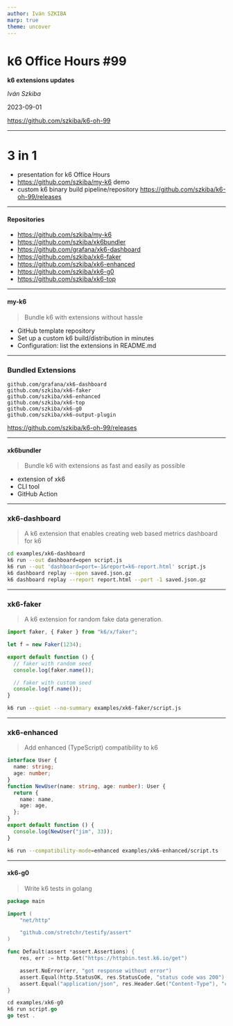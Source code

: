 ```yaml
---
author: Iván SZKIBA
marp: true
theme: uncover
---
```


# k6 Office Hours #99

**k6 extensions updates**

*Iván Szkiba*

2023-09-01

https://github.com/szkiba/k6-oh-99

---

# 3 in 1

- presentation for k6 Office Hours
- https://github.com/szkiba/my-k6 demo
- custom k6 binary build pipeline/repository
  https://github.com/szkiba/k6-oh-99/releases
---

#### Repositories

- https://github.com/szkiba/my-k6
- https://github.com/szkiba/xk6bundler
- https://github.com/grafana/xk6-dashboard
- https://github.com/szkiba/xk6-faker
- https://github.com/szkiba/xk6-enhanced
- https://github.com/szkiba/xk6-g0
- https://github.com/szkiba/xk6-top

---

#### my-k6

> Bundle k6 with extensions without hassle

- GitHub template repository
- Set up a custom k6 build/distribution in minutes
- Configuration: list the extensions in README.md

---

### Bundled Extensions

```xk6
github.com/grafana/xk6-dashboard
github.com/szkiba/xk6-faker
github.com/szkiba/xk6-enhanced
github.com/szkiba/xk6-top
github.com/szkiba/xk6-g0
github.com/szkiba/xk6-output-plugin
```

https://github.com/szkiba/k6-oh-99/releases

---

#### xk6bundler

> Bundle k6 with extensions as fast and easily as possible

- extension of xk6
- CLI tool
- GitHub Action

---

### xk6-dashboard

> A k6 extension that enables creating web based metrics dashboard for k6

```bash
cd examples/xk6-dashboard
k6 run --out dashboard=open script.js
k6 run --out 'dashboard=port=-1&report=k6-report.html' script.js
k6 dashboard replay --open saved.json.gz
k6 dashboard replay --report report.html --port -1 saved.json.gz
```

---

### xk6-faker

> A k6 extension for random fake data generation.


```js
import faker, { Faker } from "k6/x/faker";

let f = new Faker(1234);

export default function () {
  // faker with random seed
  console.log(faker.name());

  // faker with custom seed
  console.log(f.name());
}
```

```bash
k6 run --quiet --no-summary examples/xk6-faker/script.js
```

---

### xk6-enhanced

> Add enhanced (TypeScript) compatibility to k6

```ts
interface User {
  name: string;
  age: number;
}
function NewUser(name: string, age: number): User {
  return {
    name: name,
    age: age,
  };
}
export default function () {
  console.log(NewUser("jim", 33));
}
```

```bash
k6 run --compatibility-mode=enhanced examples/xk6-enhanced/script.ts  
```

---

#### xk6-g0

> Write k6 tests in golang


```go
package main

import (
	"net/http"

	"github.com/stretchr/testify/assert"
)

func Default(assert *assert.Assertions) {
	res, err := http.Get("https://httpbin.test.k6.io/get")

	assert.NoError(err, "got response without error")
	assert.Equal(http.StatusOK, res.StatusCode, "status code was 200")
	assert.Equal("application/json", res.Header.Get("Content-Type"), "content type was application/json")
}
```

```go
cd examples/xk6-g0
k6 run script.go
go test .
```

